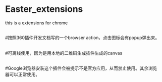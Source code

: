 # Easter_extensions
this is a extensions for chrome

##
#按照360插件开发文档写的一个browser action，点击图标会有popup弹出来。
##

#可离线使用，因为是用本地的二维码生成插件生成的canvas
##
#Google浏览器安装这个插件会被提示不是官方应用，从而禁止使用。其余浏览器可以正常使用。
